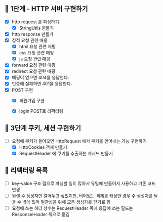 ## 🚀 1단계 - HTTP 서버 구현하기
- [x] http request 를 파싱하기
  - [x] StringUtils 만들기
- [x] http response 만들기
- [x] 정적 요청 관련 매핑
  - [x] html 요청 관련 매핑
  - [x] css 요청 관련 매핑
  - [x] js 요청 관련 매핑
- [x] forward 요청 관련 매핑
- [x] redirect 요청 관련 매핑
- [x] 매핑이 없으면 404를 응답한다.
- [x] 인증에 실패하면 401을 응답한다.
- [x] POST 구현
  - [x] 회원가입 구현
  - [x] login POST로 리팩터링
  

## 🍪 3단계 쿠키, 세션 구현하기
- [ ] 요청에 쿠키가 들어오면 HttpRequest 에서 쿠키를 얻어내는 기능 구현하기
  - [x] HttpCookies 객체 만들기
  - [x] RequestHeader 에 쿠키를 추출하는 메서드 만들기
  
## 🔨 리팩터링 목록
- [ ] key-value 구조 맵으로 파싱할 일이 많아서 유틸에 만들어서 사용하고 기존 코드 변경
- [ ] 원랜 주 생성자만 열어두고 싶었지만, 비어있는 객체를 캐싱한 경우 주 생성자를 닫을 수 밖에 없어 일관성을 위해 모든 생성자를 닫기로 함
- [ ] 요청에 쓰는 헤더 상수는 RequestHeader 쪽에 응답에 쓰는 필드는 ResponseHeader 쪽으로 옮김 
